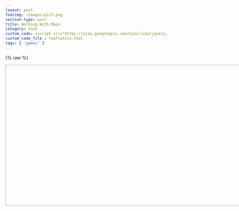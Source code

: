 ```yaml
---
layout: post
featimg: /images/pic5.png
section-type: post
title: Working With Maps
category: tech
custom_code: <script src="https://ajax.googleapis.com/ajax/libs/jquery/1.10.2/jquery.min.js"></script><link rel="stylesheet" href="./css/colorbox.css"/> <link rel="stylesheet" href="https://www.cssscript.com/demo/gallery-lightbox-mk/mklb/css/mklb.css"/><link rel="stylesheet" href="https://unpkg.com/leaflet@1.7.1/dist/leaflet.css" integrity="sha512-xodZBNTC5n17Xt2atTPuE1HxjVMSvLVW9ocqUKLsCC5CXdbqCmblAshOMAS6/keqq/sMZMZ19scR4PsZChSR7A==" crossorigin=""/><script src="https://unpkg.com/leaflet@1.7.1/dist/leaflet.js" integrity="sha512-XQoYMqMTK8LvdxXYG3nZ448hOEQiglfqkJs1NOQV44cWnUrBc8PkAOcXy20w0vlaXaVUearIOBhiXZ5V3ynxwA==" crossorigin=""></script>
custom_code_file : leafletcss.html
tags: [ 'games' ]
---
```


<link
rel="stylesheet"
href="https://unpkg.com/leaflet@1.7.1/dist/leaflet.css"
integrity="sha384-VzLXTJGPSyTLX6d96AxgkKvE/LRb7ECGyTxuwtpjHnVWVZs2gp5RDjeM/tgBnVdM"
crossorigin="anonymous"
/>

<script src="./js/jquery.colorbox.js"></script>
<script src="https://unpkg.com/jquery@3.6.0/dist/jquery.min.js" integrity="sha384-vtXRMe3mGCbOeY7l30aIg8H9p3GdeSe4IFlP6G8JMa7o7lXvnz3GFKzPxzJdPfGK" crossorigin="anonymous"></script><script src="https://unpkg.com/leaflet@1.7.1/dist/leaflet.js" integrity="sha384-RFZC58YeKApoNsIbBxf4z6JJXmh+geBSgkCQXFyh+4tiFSJmJBt+2FbjxW7Ar16M" crossorigin="anonymous"></script>
{% raw %}
<!-- The day of the -->
<!--
<a class="group1" href="./assets/img/bg__photographer.jpg" title="Me and my grandfather on the Ohoopee.">Grouped Photo 1</a>

<div class="container">
<h1>MK Lightbox Image & Video Lightbox Examples</h1>
<p class="lead">A dead-simple JavaScript library to display your images and videos in a lightbox popup or a navigatable gallery lightbox without having to write any JS code.</p>
<h2>Image Lightbox</h2>
<img id="i1" class="mklbItem demo" src="https://source.unsplash.com/p9t7g5ORALs/600x450" />
<h2 id="i2" class="mklbItem demo" data-video-src="https://www.jqueryscript.net/dummy/1.mp4">Video Lightbox</h2>
<img id="i3" class="mklbItem demo" src="https://source.unsplash.com/8CucspHlerY/600x450" data-video-src="https://www.jqueryscript.net/dummy/1.mp4" />
<h2>Gallery Lightbox</h2>
<img id="i4" class="mklbItem demo" src="https://source.unsplash.com/p9t7g5ORALs/600x450" data-gallery="gallery1" />
<img id="i5" class="mklbItem demo" src="https://source.unsplash.com/8CucspHlerY/600x450" data-gallery="gallery1" />
<img id="i6" class="mklbItem demo" src="https://source.unsplash.com/cylcICfV7Bs/600x450" data-gallery="gallery1" />
</div>
{% endraw %}
<script>
$(document).ready(function(){
//Examples of how to assign the Colorbox event to elements
$(".group1").colorbox({rel:'group1'});
$(".group2").colorbox({rel:'group2', transition:"fade"});
$(".group3").colorbox({rel:'group3', transition:"none", width:"75%", height:"75%"});
$(".group4").colorbox({rel:'group4', slideshow:true});
$(".ajax").colorbox();
$(".youtube").colorbox({iframe:true, innerWidth:640, innerHeight:390});
$(".vimeo").colorbox({iframe:true, innerWidth:500, innerHeight:409});
$(".iframe").colorbox({iframe:true, width:"80%", height:"80%"});
$(".inline").colorbox({inline:true, width:"50%"});
$(".callbacks").colorbox({
onOpen:function(){ alert('onOpen: colorbox is about to open'); },
onLoad:function(){ alert('onLoad: colorbox has started to load the targeted content'); },
onComplete:function(){ alert('onComplete: colorbox has displayed the loaded content'); },
onCleanup:function(){ alert('onCleanup: colorbox has begun the close process'); },
onClosed:function(){ alert('onClosed: colorbox has completely closed'); }
});

$('.non-retina').colorbox({rel:'group5', transition:'none'})
$('.retina').colorbox({rel:'group5', transition:'none', retinaImage:true, retinaUrl:true});

//Example of preserving a JavaScript event for inline calls.
$("#click").click(function(){ 
$('#click').css({"background-color":"#f00", "color":"#fff", "cursor":"inherit"}).text("Open this window again and this message will still be here.");
return false;
});
});
</script>
<script src="https://www.cssscript.com/demo/gallery-lightbox-mk/mklb/js/mklb.js"></script>

<script>
function imageclicktest() {
document.getElementById('i1').click();
//  document.getElementById("demo").innerHTML = "Hello World";
}
</script>
-->
<!-- Lightobx issuse -->
<div id="map" style="width: 800px; height: 440px; border: 1px solid #AAA;"></div>

<script type='text/javascript' src='maps/markers.js'></script>
<!--<script type='text/javascript' src='maps/leaf-demo.js'></script>
-->
<script type="text/javascript" src="us-states.js"></script>

<script type="text/javascript">

var map = L.map('map').setView([37.8, -96], 4);


L.tileLayer('https://api.mapbox.com/styles/v1/{id}/tiles/{z}/{x}/{y}?access_token=pk.eyJ1IjoibWFwYm94IiwiYSI6ImNpejY4NXVycTA2emYycXBndHRqcmZ3N3gifQ.rJcFIG214AriISLbB6B5aw', {
maxZoom: 18,
attribution: 'Map data &copy; <a href="https://www.openstreetmap.org/copyright">OpenStreetMap</a> contributors, ' +
'Imagery © <a href="https://www.mapbox.com/">Mapbox</a>',
id: 'mapbox/light-v9',
tileSize: 512,
zoomOffset: -1
}).addTo(map);

//script for icons
var StateIcon = L.Icon.extend({
options: {
//iconSize:     [38, 95],
//iconAnchor:   [22, 94],
//popupAnchor:  [-3, -76]
}
});

var greenIcon = new StateIcon({iconUrl: 'leaf-green.png'}),
alabamaIcon = new StateIcon({iconUrl: './images/alabama.png'}),
alaskaIcon = new StateIcon({iconUrl: './images/alaska.png'}),
arizonaIcon = new StateIcon({iconUrl: './images/arizona.png'}),
californiaIcon = new StateIcon({iconUrl: './images/california.png'}),
coloradoIcon = new StateIcon({iconUrl: './images/colorado.png'}),
ConnecticutIcon = new StateIcon({iconUrl: './images/connecticut.png'}),
floridaIcon = new StateIcon({iconUrl: './images/florida.png'}),
texasIcon = new StateIcon({iconUrl: './images/texas.png'}),
newmexicoIcon = new StateIcon({iconUrl: './images/newmexico.png'}),
puertoricoIcon = new StateIcon({iconUrl: './images/puertorico.png'});

L.marker([32.576225,-86.680735], {icon: alabamaIcon}).bindPopup("Alabama").addTo(map);
L.marker([64.4459613,-149.680909], {icon: alaskaIcon}).bindPopup("Alaska").addTo(map);
L.marker([34.395342,-111.763275], {icon: arizonaIcon}).bindPopup("Arizona").addTo(map);
L.marker([35.2048883,-92.4479108], {icon: floridaIcon}).bindPopup("Arkansas").addTo(map);
L.marker([36.7014631,-118.755997], {icon: californiaIcon}).bindPopup("California").addTo(map);
L.marker([38.7251776,-105.607716], {icon: coloradoIcon}).bindPopup("Colorado").addTo(map);
L.marker([41.6500201,-72.7342163], {icon: ConnecticutIcon}).bindPopup("Connecticut").addTo(map);
L.marker([38.6920451,-75.4013315], {icon: floridaIcon}).bindPopup("Delaware").addTo(map);
L.marker([38.8937936,-76.9879976], {icon: floridaIcon}).bindPopup("District of Columbia").addTo(map);
L.marker([27.7567667,-81.4639835], {icon: floridaIcon}).bindPopup("Florida <button onclick=\"imageclicktest()\">Click me!</button><h2 class=\"mklbItem demo\" data-video-src=\"https:\/\/www.jqueryscript.net\/dummy\/1.mp4\">Video Lightbox</h2>").addTo(map);
L.marker([32.3293809,-83.1137366], {icon: floridaIcon}).bindPopup("Georgia").addTo(map);
L.marker([47.2868352,-120.212613], {icon: floridaIcon}).bindPopup("Washington").addTo(map);
L.marker([19.5872677,-155.4268897], {icon: floridaIcon}).bindPopup("Hawaii").addTo(map);
L.marker([43.6447642,-114.015407], {icon: floridaIcon}).bindPopup("Idaho").addTo(map);
L.marker([40.0796606,-89.4337288], {icon: floridaIcon}).bindPopup("Illinois").addTo(map);
L.marker([40.3270127,-86.1746933], {icon: floridaIcon}).bindPopup("Indiana").addTo(map);
L.marker([41.9216734,-93.3122705], {icon: floridaIcon}).bindPopup("Iowa").addTo(map);
L.marker([38.27312,-98.5821872], {icon: floridaIcon}).bindPopup("Kansas").addTo(map);
L.marker([37.5726028,-85.1551411], {icon: floridaIcon}).bindPopup("Kentucky").addTo(map);
L.marker([30.8703881,-92.007126], {icon: floridaIcon}).bindPopup("Louisiana").addTo(map);
L.marker([45.709097,-68.8590201], {icon: floridaIcon}).bindPopup("Maine").addTo(map);
L.marker([39.5162234,-76.9382069], {icon: floridaIcon}).bindPopup("Maryland").addTo(map);
L.marker([42.3788774,-72.032366], {icon: floridaIcon}).bindPopup("Massachusetts").addTo(map);
L.marker([43.6211955,-84.6824346], {icon: floridaIcon}).bindPopup("Michigan").addTo(map);
L.marker([45.9896587,-94.6113288], {icon: floridaIcon}).bindPopup("Minnesota").addTo(map);
L.marker([32.9715645,-89.7348497], {icon: floridaIcon}).bindPopup("Mississippi").addTo(map);
L.marker([38.7604815,-92.5617875], {icon: floridaIcon}).bindPopup("Missouri").addTo(map);
L.marker([47.3752671,-109.638757], {icon: floridaIcon}).bindPopup("Montana").addTo(map);
L.marker([41.7370229,-99.5873816], {icon: floridaIcon}).bindPopup("Nebraska").addTo(map);
L.marker([39.5158825,-116.8537227], {icon: floridaIcon}).bindPopup("Nevada").addTo(map);
L.marker([43.4849133,-71.6553992], {icon: floridaIcon}).bindPopup("New Hampshire").addTo(map);
L.marker([40.0757384,-74.4041622], {icon: floridaIcon}).bindPopup("New Jersey").addTo(map);
L.marker([34.5708167,-105.993007], {icon: newmexicoIcon}).bindPopup("New Mexico").addTo(map);
L.marker([40.7127281,-74.0060152], {icon: floridaIcon}).bindPopup("New York").addTo(map);
L.marker([35.6729639,-79.0392919], {icon: floridaIcon}).bindPopup("North Carolina").addTo(map);
L.marker([47.6201461,-100.540737], {icon: floridaIcon}).bindPopup("North Dakota").addTo(map);
L.marker([40.2253569,-82.6881395], {icon: floridaIcon}).bindPopup("Ohio").addTo(map);
L.marker([34.9550817,-97.2684063], {icon: floridaIcon}).bindPopup("Oklahoma").addTo(map);
L.marker([43.9792797,-120.737257], {icon: floridaIcon}).bindPopup("Oregon").addTo(map);
L.marker([40.9699889,-77.7278831], {icon: floridaIcon}).bindPopup("Pennsylvania").addTo(map);
L.marker([41.7962409,-71.5992372], {icon: floridaIcon}).bindPopup("Rhode Island").addTo(map);
L.marker([33.6874388,-80.4363743], {icon: floridaIcon}).bindPopup("South Carolina").addTo(map);
L.marker([44.6471761,-100.348761], {icon: floridaIcon}).bindPopup("South Dakota").addTo(map);
L.marker([35.7730076,-86.2820081], {icon: floridaIcon}).bindPopup("Tennessee").addTo(map);
L.marker([31.8160381,-99.5120986], {icon: texasIcon}).bindPopup("Texas").addTo(map);
L.marker([39.4225192,-111.714358], {icon: floridaIcon}).bindPopup("Utah").addTo(map);
L.marker([44.5990718,-72.5002608], {icon: floridaIcon}).bindPopup("Vermont").addTo(map);
L.marker([37.1232245,-78.4927721], {icon: floridaIcon}).bindPopup("Virginia").addTo(map);
//L.marker([38.8950368,-77.0365427], {icon: floridaIcon}).bindPopup("Washington").addTo(map);
L.marker([38.4758406,-80.8408415], {icon: floridaIcon}).bindPopup("West Virginia").addTo(map);
L.marker([44.4308975,-89.6884637], {icon: floridaIcon}).bindPopup("Wisconsin").addTo(map);
L.marker([43.1700264,-107.568534], {icon: floridaIcon}).bindPopup("Wyoming").addTo(map);
L.marker([18.2214149,-66.4132818], {icon: puertoricoIcon}).bindPopup("Puerto Rico <button onclick=\"imageclicktest()\">Click me!</button><h2 class=\"mklbItem demo\" data-video-src=\"https:\/\/www.jqueryscript.net\/dummy\/1.mp4\">Video Lightbox</h2>").addTo(map);


// control that shows state info on hover
var info = L.control();

info.onAdd = function (map) {
this._div = L.DomUtil.create('div', 'info');
this.update();
return this._div;
};

info.update = function (props) {
this._div.innerHTML = '<h4>US Population Density</h4>' +  (props ?
'<b>' + props.name + '</b><br />' + props.density + ' people / mi<sup>2</sup>'
: 'Hover over a state');
};

info.addTo(map);

function onEachFeature(feature, layer) {
var popupContent = "<p>I started out as a GeoJSON " +
feature.geometry.type + ", but now I'm a Leaflet vector!</p>";

if (feature.properties && feature.properties.popupContent) {
popupContent += feature.properties.popupContent;
}

layer.bindPopup(popupContent);
}
// get color depending on population density value
function getColor(d) {
return d > 1000 ? '#800026' :
d > 500  ? '#BD0026' :
d > 200  ? '#E31A1C' :
d > 100  ? '#FC4E2A' :
d > 50   ? '#FD8D3C' :
d > 20   ? '#FEB24C' :
d > 10   ? '#FED976' :
'#FFEDA0';
}

function style(feature) {
return {
weight: 2,
opacity: 1,
color: 'white',
dashArray: '3',
fillOpacity: 0.7,
fillColor: getColor(feature.properties.density)
};
}

function highlightFeature(e) {
var layer = e.target;

layer.setStyle({
weight: 5,
color: '#666',
dashArray: '',
fillOpacity: 0.7
});

if (!L.Browser.ie && !L.Browser.opera && !L.Browser.edge) {
layer.bringToFront();
}

info.update(layer.feature.properties);
}

var geojson;

function resetHighlight(e) {
geojson.resetStyle(e.target);
info.update();
}

function zoomToFeature(e) {
map.fitBounds(e.target.getBounds());
}

function onEachFeature(feature, layer) {
layer.on({
mouseover: highlightFeature,
mouseout: resetHighlight,
click: zoomToFeature
});
}

geojson = L.geoJson(statesData, {
style: style,
onEachFeature: onEachFeature
}).addTo(map);

map.attributionControl.addAttribution('Population data &copy; <a href="http://census.gov/">US Census Bureau</a>');

/*	function onEachFeature(feature, layer) {
var popupContent = "<p>I started out as a GeoJSON " +
feature.geometry.type + ", but now I'm a Leaflet vector!</p>";

if (feature.properties && feature.properties.popupContent) {
popupContent += feature.properties.popupContent;
}

layer.bindPopup(popupContent);
}
*/
L.geoJSON(bicycleRental, {

style: function (feature) {
return feature.properties && feature.properties.style;
},

onEachFeature: onEachFeature,

pointToLayer: function (feature, latlng) {
return L.circleMarker(latlng, {
radius: 8,
fillColor: "#ff7800",
color: "#000",
weight: 1,
opacity: 1,
fillOpacity: 0.8
});
}
}).addTo(map);

var legend = L.control({position: 'bottomright'});

legend.onAdd = function (map) {

var div = L.DomUtil.create('div', 'info legend'),
grades = [0, 10, 20, 50, 100, 200, 500, 1000],
labels = [],
from, to;

for (var i = 0; i < grades.length; i++) {
from = grades[i];
to = grades[i + 1];

labels.push(
'<i style="background:' + getColor(from + 1) + '"></i> ' +
from + (to ? '&ndash;' + to : '+'));
}

div.innerHTML = labels.join('<br>');
return div;
};

legend.addTo(map);

</script>
